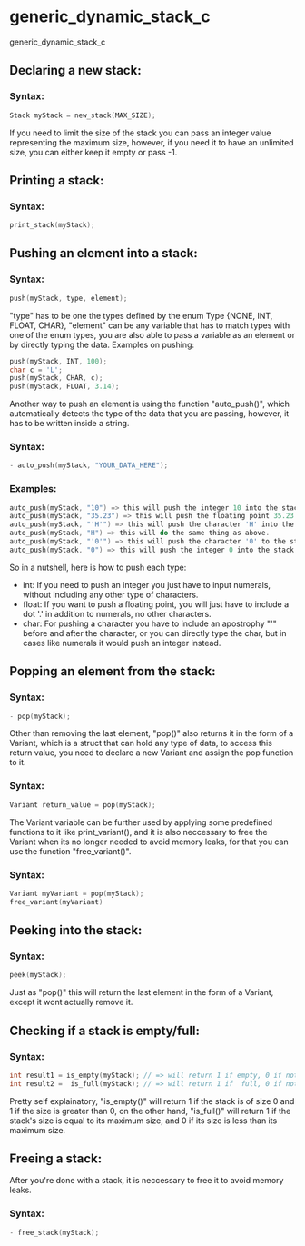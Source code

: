 # generic_dynamic_stack_c
generic_dynamic_stack_c

## Declaring a new stack:  
### Syntax:
```c
Stack myStack = new_stack(MAX_SIZE);
```
If you need to limit the size of the stack you can pass an integer value representing the maximum size, however, if you need it to have an unlimited size, you can either keep it empty or pass -1.

## Printing a stack:  
### Syntax:
```c
print_stack(myStack);  
```

## Pushing an element into a stack:  
### Syntax:  
```c
push(myStack, type, element);
```
"type" has to be one the types defined by the enum Type {NONE, INT, FLOAT, CHAR}, "element" can be any variable that has to match types with one of the enum types, you are also able to pass a variable as an element or by directly typing the data.
Examples on pushing:  
```c
push(myStack, INT, 100);
char c = 'L';
push(myStack, CHAR, c);
push(myStack, FLOAT, 3.14);
```
Another way to push an element is using the function "auto_push()", which automatically detects the type of the data that you are passing, however, it has to be written inside a string.  
### Syntax:
```c
- auto_push(myStack, "YOUR_DATA_HERE");
```
### Examples:
```c
auto_push(myStack, "10") => this will push the integer 10 into the stack.
auto_push(myStack, "35.23") => this will push the floating point 35.23 into the stack.
auto_push(myStack, "'H'") => this will push the character 'H' into the stack.
auto_push(myStack, "H") => this will do the same thing as above.
auto_push(myStack, "'0'") => this will push the character '0' to the stack.
auto_push(myStack, "0") => this will push the integer 0 into the stack unlike the example above.
```
So in a nutshell, here is how to push each type:
- int: If you need to push an integer you just have to input numerals, without including any other type of characters.
- float: If you want to push a floating point, you will just have to include a dot '.' in addition to numerals, no other characters.
- char: For pushing a character you have to include an apostrophy "'" before and after the character, or you can directly type the char, but in cases like numerals it would push an integer instead.

## Popping an element from the stack:
### Syntax: 
```c
- pop(myStack);
```
Other than removing the last element, "pop()" also returns it in the form of a Variant, which is a struct that can hold any type of data, to access this return value, you need to declare a new Variant and assign the pop function to it.
### Syntax:
```c
Variant return_value = pop(myStack);
```
The Variant variable can be further used by applying some predefined functions to it like print_variant(), and it is also neccessary to free the Variant when its no longer needed to avoid memory leaks, for that you can use the function "free_variant()".
### Syntax:
```c
Variant myVariant = pop(myStack);
free_variant(myVariant)
```
## Peeking into the stack:
### Syntax:
```c
peek(myStack);
```
Just as "pop()" this will return the last element in the form of a Variant, except it wont actually remove it.

## Checking if a stack is empty/full:
### Syntax:
```c
int result1 = is_empty(myStack); // => will return 1 if empty, 0 if not.
int result2 =  is_full(myStack); // => will return 1 if  full, 0 if not.
```
Pretty self explainatory, "is_empty()" will return 1 if the stack is of size 0 and 1 if the size is greater than 0, on the other hand, "is_full()" will return 1 if the stack's size is equal to its maximum size, and 0 if its size is less than its maximum size.

## Freeing a stack:
After you're done with a stack, it is neccessary to free it to avoid memory leaks.
### Syntax:
```c
- free_stack(myStack);
```
